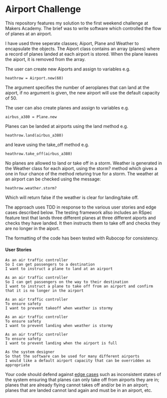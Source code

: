 Airport Challenge
=================

This repository features my solution to the first weekend challenge at Makers Academy. The brief was to write software which controlled the flow of planes at an airport.  

I have used three seperate classes; Aiport, Plane and Weather to encapsulate the objects. The Aiport class contains an array (planes) where a record of planes landed at each airport is stored. When the plane leaves the aiport, it is removed from the array.

The user can create new Aiports and assign to variables e.g. 
```
heathrow = Airport.new(60) 
```
The argument specifies the number of aeroplanes that can land at the aiport, if no argument is given, the new airport will use the default capacity of 50.

The user can also create planes and assign to variables e.g.
```
airbus_a380 = Plane.new
```
Planes can be landed at airports using the land method e.g. 
```
heathrow.land(airbus_a380) 
```
and leave using the take_off method e.g. 
```
heathrow.take_off(airbus_a380)
```
No planes are allowed to land or take off in a storm. Weather is generated in the Weather class for each aiport, using the storm? method which gives a one in four chance of the method returing true for a storm. The weather at an airport can be checked using the message:
```
heathrow.weather.storm?
```
Which will return false if the weather is clear for landing/take off.

The approach uses TDD in response to the various user stories and edge cases described below. The testing framework allso includes an RSpec feature test that lands three different planes at three different aiports and checks they have landed. It then instructs them to take off and checks they are no longer in the aiport.

The formatting of the code has been tested with Rubocop for consistency.

#### User Stories
```
As an air traffic controller 
So I can get passengers to a destination 
I want to instruct a plane to land at an airport

As an air traffic controller 
So I can get passengers on the way to their destination 
I want to instruct a plane to take off from an airport and confirm that it is no longer in the airport

As an air traffic controller 
To ensure safety 
I want to prevent takeoff when weather is stormy 

As an air traffic controller 
To ensure safety 
I want to prevent landing when weather is stormy 

As an air traffic controller 
To ensure safety 
I want to prevent landing when the airport is full 

As the system designer
So that the software can be used for many different airports
I would like a default airport capacity that can be overridden as appropriate
```

Your code should defend against [edge cases](http://programmers.stackexchange.com/questions/125587/what-are-the-difference-between-an-edge-case-a-corner-case-a-base-case-and-a-b) such as inconsistent states of the system ensuring that planes can only take off from airports they are in; planes that are already flying cannot takes off and/or be in an airport; planes that are landed cannot land again and must be in an airport, etc.




